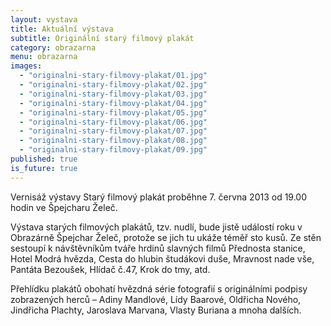 ```yaml
---
layout: vystava
title: Aktuální výstava
subtitle: Originální starý filmový plakát
category: obrazarna
menu: obrazarna
images:
  - "originalni-stary-filmovy-plakat/01.jpg"
  - "originalni-stary-filmovy-plakat/02.jpg"
  - "originalni-stary-filmovy-plakat/03.jpg"
  - "originalni-stary-filmovy-plakat/04.jpg"
  - "originalni-stary-filmovy-plakat/05.jpg"
  - "originalni-stary-filmovy-plakat/06.jpg"
  - "originalni-stary-filmovy-plakat/07.jpg"
  - "originalni-stary-filmovy-plakat/08.jpg"
  - "originalni-stary-filmovy-plakat/09.jpg"
published: true
is_future: true
---
```

Vernisáž výstavy Starý filmový plakát proběhne 7. června 2013 od 19.00 hodin ve Špejcharu Želeč.

Výstava starých filmových plakátů, tzv. nudlí, bude jistě událostí roku v Obrazárně Špejchar Želeč, protože se jich tu ukáže téměř sto kusů. Ze stěn sestoupí k návštěvníkům tváře hrdinů slavných filmů Přednosta stanice, Hotel Modrá hvězda, Cesta do hlubin študákovi duše, Mravnost nade vše, Pantáta Bezoušek, Hlídač č.47, Krok do tmy, atd.

Přehlídku plakátů obohatí hvězdná série fotografií s originálními podpisy zobrazených herců – Adiny Mandlové, Lídy Baarové, Oldřicha Nového, Jindřicha Plachty, Jaroslava Marvana, Vlasty Buriana a mnoha dalších.
